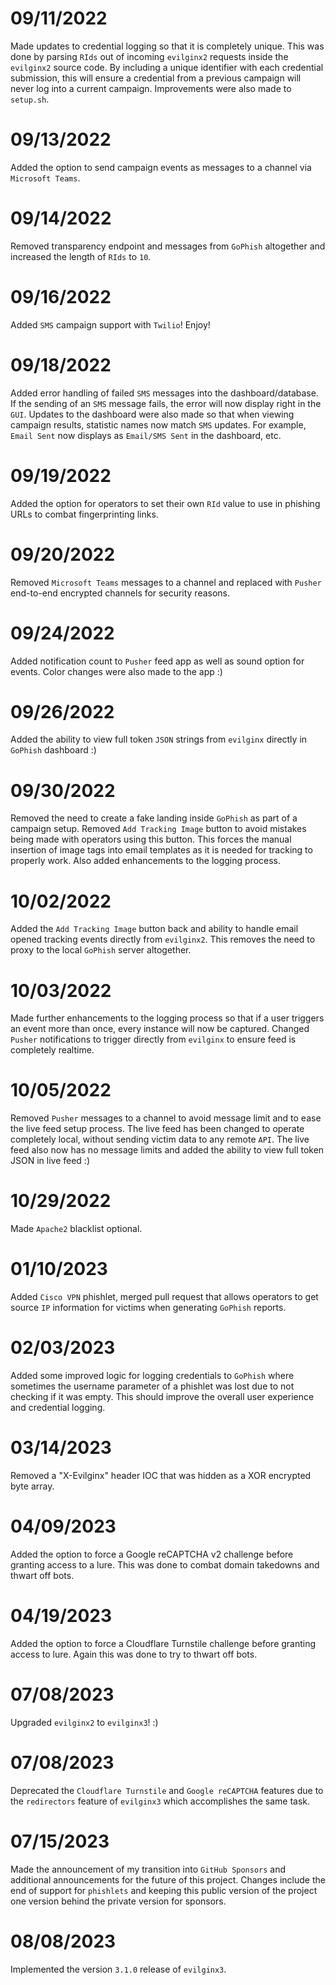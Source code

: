 # 09/11/2022

Made updates to credential logging so that it is completely unique. This was done by parsing `RIds` out of incoming `evilginx2` requests inside the `evilginx2` source code. By including a unique identifier with each credential submission, this will ensure a credential from a previous campaign will never log into a current campaign. Improvements were also made to `setup.sh`.

# 09/13/2022

Added the option to send campaign events as messages to a channel via `Microsoft Teams`.

# 09/14/2022

Removed transparency endpoint and messages from `GoPhish` altogether and increased the length of `RIds` to `10`.

# 09/16/2022

Added `SMS` campaign support with `Twilio`! Enjoy!

# 09/18/2022

Added error handling of failed `SMS` messages into the dashboard/database. If the sending of an `SMS` message fails, the error will now display right in the `GUI`. Updates to the dashboard were also made so that when viewing campaign results, statistic names now match `SMS` updates. For example, `Email Sent` now displays as `Email/SMS Sent` in the dashboard, etc.

# 09/19/2022

Added the option for operators to set their own `RId` value to use in phishing URLs to combat fingerprinting links.

# 09/20/2022

Removed `Microsoft Teams` messages to a channel and replaced with `Pusher` end-to-end encrypted channels for security reasons.

# 09/24/2022

Added notification count to `Pusher` feed app as well as sound option for events. Color changes were also made to the app :)

# 09/26/2022

Added the ability to view full token `JSON` strings from `evilginx` directly in `GoPhish` dashboard :)

# 09/30/2022

Removed the need to create a fake landing inside `GoPhish` as part of a campaign setup. Removed `Add Tracking Image` button to avoid mistakes being made with operators using this button. This forces the manual insertion of image tags into email templates as it is needed for tracking to properly work. Also added enhancements to the logging process.

# 10/02/2022

Added the `Add Tracking Image` button back and ability to handle email opened tracking events directly from `evilginx2`. This removes the need to proxy to the local `GoPhish` server altogether.

# 10/03/2022

Made further enhancements to the logging process so that if a user triggers an event more than once, every instance will now be captured. Changed `Pusher` notifications to trigger directly from `evilginx` to ensure feed is completely realtime.

# 10/05/2022

Removed `Pusher` messages to a channel to avoid message limit and to ease the live feed setup process. The live feed has been changed to operate completely local, without sending victim data to any remote `API`. The live feed also now has no message limits and added the ability to view full token JSON in live feed :)

# 10/29/2022

Made `Apache2` blacklist optional.

# 01/10/2023

Added `Cisco VPN` phishlet, merged pull request that allows operators to get source `IP` information for victims when generating `GoPhish` reports.

# 02/03/2023

Added some improved logic for logging credentials to `GoPhish` where sometimes the username parameter of a phishlet was lost due to not checking if it was empty. This should improve the overall user experience and credential logging.

# 03/14/2023

Removed a "X-Evilginx" header IOC that was hidden as a XOR encrypted byte array.

# 04/09/2023

Added the option to force a Google reCAPTCHA v2 challenge before granting access to a lure. This was done to combat domain takedowns and thwart off bots.

# 04/19/2023

Added the option to force a Cloudflare Turnstile challenge before granting access to lure. Again this was done to try to thwart off bots.

# 07/08/2023

Upgraded `evilginx2` to `evilginx3`! :)

# 07/08/2023

Deprecated the `Cloudflare Turnstile` and `Google reCAPTCHA` features due to the `redirectors` feature of `evilginx3` which accomplishes the same task.

# 07/15/2023

Made the announcement of my transition into `GitHub Sponsors` and additional announcements for the future of this project. Changes include the end of support for `phishlets` and keeping this public version of the project one version behind the private version for sponsors.

# 08/08/2023

Implemented the version `3.1.0` release of `evilginx3`.